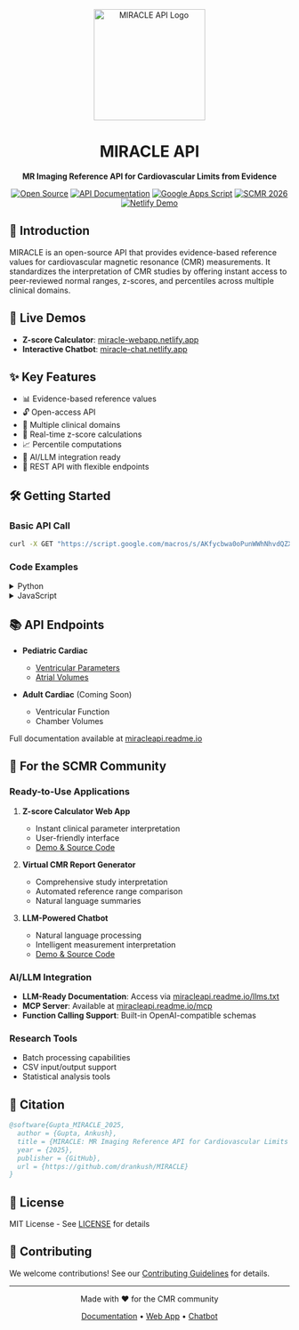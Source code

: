 <div align="center">
  <img src="assets/miracle_logo.png" alt="MIRACLE API Logo" width="200"/>
  <h1>MIRACLE API</h1>
  <p><strong>MR Imaging Reference API for Cardiovascular Limits from Evidence</strong></p>

  [![Open Source](https://img.shields.io/badge/Open-Source-green.svg)](https://github.com/drankush/MIRACLE)
  [![API Documentation](https://img.shields.io/badge/Docs-readme.io-blue.svg)](https://miracleapi.readme.io)
  [![Google Apps Script](https://img.shields.io/badge/Powered%20by-Google%20Apps%20Script-orange.svg)](https://developers.google.com/apps-script)
  [![SCMR 2026](https://img.shields.io/badge/SCMR-2026%20Submission-red.svg)](https://scmr.org)
  [![Netlify Demo](https://img.shields.io/badge/Demo-Netlify-00C7B7.svg)](https://miracle-chat.netlify.app)
</div>

## 🌟 Introduction

MIRACLE is an open-source API that provides evidence-based reference values for cardiovascular magnetic resonance (CMR) measurements. It standardizes the interpretation of CMR studies by offering instant access to peer-reviewed normal ranges, z-scores, and percentiles across multiple clinical domains.

## 🚀 Live Demos

- **Z-score Calculator**: [miracle-webapp.netlify.app](https://miracle-webapp.netlify.app)
- **Interactive Chatbot**: [miracle-chat.netlify.app](https://miracle-chat.netlify.app)

## ✨ Key Features

- 📊 Evidence-based reference values
- 🔓 Open-access API
- 🏥 Multiple clinical domains
- 🧮 Real-time z-score calculations
- 📈 Percentile computations
- 🤖 AI/LLM integration ready
- 📱 REST API with flexible endpoints

## 🛠️ Getting Started

### Basic API Call

```bash
curl -X GET "https://script.google.com/macros/s/AKfycbwa0oPunWWhNhvdQZXDj3Sd01f_onFN2DHOg-LpEfMVqQWuFxZov0ZgRhK9Oia94k7c/exec?domain=Pediatric_Ventricle&parameter=LVEDV&gender=Male&measured=62&ht_cm=110&wt_kg=22"
```

### Code Examples

<details>
<summary>Python</summary>

```python
import requests

url = "https://script.google.com/macros/s/..."
params = {
    "domain": "Pediatric_Ventricle",
    "parameter": "LVEDV",
    "gender": "Male",
    "measured": 62,
    "ht_cm": 110,
    "wt_kg": 22
}

response = requests.get(url, params=params)
data = response.json()
```
</details>

<details>
<summary>JavaScript</summary>

```javascript
fetch(`https://script.google.com/macros/s/...?domain=Pediatric_Ventricle&parameter=LVEDV&gender=Male&measured=62&ht_cm=110&wt_kg=22`)
  .then(response => response.json())
  .then(data => console.log(data));
```
</details>

## 📚 API Endpoints

- **Pediatric Cardiac**
  - [Ventricular Parameters](https://miracleapi.readme.io/reference/ventricular)
  - [Atrial Volumes](https://miracleapi.readme.io/reference/atrial)
  
- **Adult Cardiac** (Coming Soon)
  - Ventricular Function
  - Chamber Volumes

Full documentation available at [miracleapi.readme.io](https://miracleapi.readme.io)

## 🏥 For the SCMR Community

### Ready-to-Use Applications

1. **Z-score Calculator Web App**
   - Instant clinical parameter interpretation
   - User-friendly interface
   - [Demo & Source Code](https://github.com/drankush/MIRACLE-webapp)

2. **Virtual CMR Report Generator**
   - Comprehensive study interpretation
   - Automated reference range comparison
   - Natural language summaries

3. **LLM-Powered Chatbot**
   - Natural language processing
   - Intelligent measurement interpretation
   - [Demo & Source Code](https://github.com/drankush/MIRACLE-ChatBot)

### AI/LLM Integration

- **LLM-Ready Documentation**: Access via [miracleapi.readme.io/llms.txt](https://miracleapi.readme.io/llms.txt)
- **MCP Server**: Available at [miracleapi.readme.io/mcp](https://miracleapi.readme.io/mcp)
- **Function Calling Support**: Built-in OpenAI-compatible schemas

### Research Tools

- Batch processing capabilities
- CSV input/output support
- Statistical analysis tools

## 📖 Citation

```bibtex
@software{Gupta_MIRACLE_2025,
  author = {Gupta, Ankush},
  title = {MIRACLE: MR Imaging Reference API for Cardiovascular Limits from Evidence},
  year = {2025},
  publisher = {GitHub},
  url = {https://github.com/drankush/MIRACLE}
}
```

## 📄 License

MIT License - See [LICENSE](LICENSE) for details

## 🤝 Contributing

We welcome contributions! See our [Contributing Guidelines](CONTRIBUTING.md) for details.

---

<div align="center">
  <p>Made with ❤️ for the CMR community</p>
  <p>
    <a href="https://miracleapi.readme.io">Documentation</a> •
    <a href="https://github.com/drankush/MIRACLE-webapp">Web App</a> •
    <a href="https://github.com/drankush/MIRACLE-ChatBot">Chatbot</a>
  </p>
</div>
